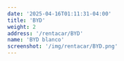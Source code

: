 ```yaml
---
date: '2025-04-16T01:11:31-04:00'
title: 'BYD'
weight: 2
address: '/rentacar/BYD'
name: 'BYD blanco'
screenshot: '/img/rentacar/BYD.png'
---
```

